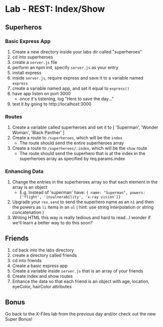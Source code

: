 # Lab - REST: Index/Show

## Superheros

### Basic Express App
1. Create a new directory inside your labs dir called "superheroes"
1. cd into superheroes
1. create a `server.js` file
1. perform an npm init, specify `server.js` as your entry
1. install express
1. inside `server.js`, require express and save it to a variable named `express`
1. create a variable named app, and set it equal to `express()`
1. have app listen on port 3000
    - once it's listening, log "Here to save the day..."
1. test it by going to http://localhost:3000

### Routes

1. Create a variable called superheroes and set it to [ 'Superman', 'Wonder Woman', 'Black Panther' ]
1. Create a route to `/superheroes`, which will be the `index`
    - The route should send the entire superheroes array
1. Create a route to `/superheroes/:index`, which will be the `show` route
    - The route should send the superhero that is at the index in the superheroes array as specified by req.params.index

### Enhancing Data

1. Change the entries in the superheroes array so that each element in the array is an object
    - E.g. Instead of 'superman' have: `{ name: "Superman", powers: ['flight', 'invulnerability', 'x-ray vision']}`
1. Upgrade your `res.send` to send the superhero name as an `h1` and then the powers as `li` items in an `ul` ( hint: use string interpolation or string concatenation )
1. Writing HTML this way is really tedious and hard to read...I wonder if we'll learn a better way to do this soon?

## Friends

1. cd back into the labs directory
1. create a directory called friends
1. cd into friends
1. Create a basic express app
1. Create a variable inside `server.js` that is an array of your friends
1. Create index and show routes
1. Enhance the data so that each friend is an object with age, location, eyeColor, hairColor attributes

## Bonus

Go back to the X-Files lab from the previous day and/or check out the new Super Bonus!
